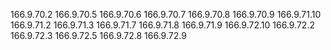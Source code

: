 166.9.70.2
166.9.70.5
166.9.70.6
166.9.70.7
166.9.70.8
166.9.70.9
166.9.71.10
166.9.71.2
166.9.71.3
166.9.71.7
166.9.71.8
166.9.71.9
166.9.72.10
166.9.72.2
166.9.72.3
166.9.72.5
166.9.72.8
166.9.72.9
